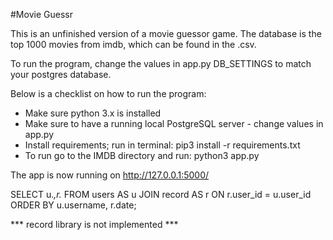 #Movie Guessr

This is an unfinished version of a movie guessor game. 
The database is the top 1000 movies from imdb, which can be found in the .csv.

To run the program, change the values in app.py DB_SETTINGS to match your postgres database. 

Below is a checklist on how to run the program:

* Make sure python 3.x is installed
* Make sure to have a running local PostgreSQL server - change values in app.py 
* Install requirements; run in terminal: pip3 install -r requirements.txt
* To run go to the IMDB directory and run: python3 app.py


The app is now running on http://127.0.0.1:5000/



SELECT u.*,r.*
FROM users AS u
JOIN record AS r
  ON r.user_id = u.user_id
ORDER BY u.username, r.date;

*** record library is not implemented ***
